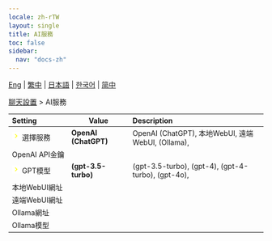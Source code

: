 ```yaml
---
locale: zh-rTW
layout: single
title: AI服務
toc: false
sidebar:
  nav: "docs-zh"
---
```

[Eng](/dancexr/menu/2025.4/chat/ai_service) | [繁中](/tw/dancexr/menu/2025.4/chat/ai_service) | [日本語](/jp/dancexr/menu/2025.4/chat/ai_service) | [한국어](/kr/dancexr/menu/2025.4/chat/ai_service) | [简中](/zh/dancexr/menu/2025.4/chat/ai_service)

[聊天設置](../menu#聊天設置) > AI服務



| Setting | Value | Description |
| :--- | --- | :--- |
|<nobr>![chevron icon](/images/icon/ic_chevron.png) 選擇服務</nobr>| **OpenAI (ChatGPT)** | OpenAI (ChatGPT), 本地WebUI, 遠端WebUI, (Ollama),  |
|<nobr> OpenAI API金鑰</nobr>|| 
|<nobr>![chevron icon](/images/icon/ic_chevron.png) GPT模型</nobr>| **(gpt-3.5-turbo)** | (gpt-3.5-turbo), (gpt-4), (gpt-4-turbo), (gpt-4o),  |
|<nobr> 本地WebUI網址</nobr>|| 
|<nobr> 遠端WebUI網址</nobr>|| 
|<nobr> Ollama網址</nobr>|| 
|<nobr> Ollama模型</nobr>|| 
